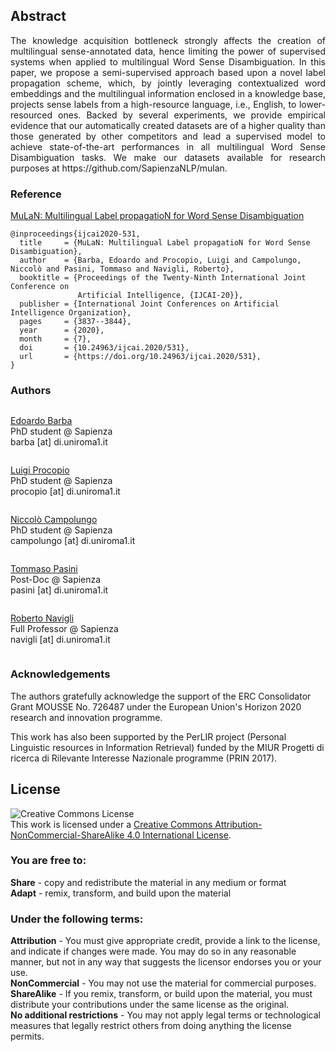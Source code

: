 <style>
.btn {
  float: left;
  background-color: transparent;
  border: none;
}
  img {
  display: inline-block;
  margin-right: 10px;
  vertical-align: middle;
}

.content-holder {
  display: inline-block;
  vertical-align: middle;
}
</style>

<h2>Abstract</h2>
<p style="text-align: justify;">The knowledge acquisition bottleneck strongly affects the creation of multilingual sense-annotated data, hence limiting the power of supervised systems when applied to multilingual Word Sense Disambiguation. In this paper, we propose a semi-supervised approach based upon a novel label propagation scheme, which, by jointly leveraging contextualized word embeddings and the multilingual information enclosed in a knowledge base, projects sense labels from a high-resource language, i.e., English, to lower-resourced ones. Backed by several experiments, we provide empirical evidence that our automatically created datasets are of a higher quality than those generated by other competitors and lead a supervised model to achieve state-of-the-art performances in all multilingual Word Sense Disambiguation tasks. We make our datasets available for research purposes at https://github.com/SapienzaNLP/mulan.</p>
  
<h3 style="vertical-align:middle;"> Reference </h3>

<a href="https://www.ijcai.org/Proceedings/2020/0531.pdf" download target='_blank'>MuLaN: Multilingual Label propagatioN for Word Sense Disambiguation</a>
```
@inproceedings{ijcai2020-531,
  title     = {MuLaN: Multilingual Label propagatioN for Word Sense Disambiguation},
  author    = {Barba, Edoardo and Procopio, Luigi and Campolungo, Niccolò and Pasini, Tommaso and Navigli, Roberto},
  booktitle = {Proceedings of the Twenty-Ninth International Joint Conference on
               Artificial Intelligence, {IJCAI-20}},
  publisher = {International Joint Conferences on Artificial Intelligence Organization},             
  pages     = {3837--3844},
  year      = {2020},
  month     = {7},
  doi       = {10.24963/ijcai.2020/531},
  url       = {https://doi.org/10.24963/ijcai.2020/531},
}
```

<h3>Authors</h3>

<div>
<!-- <img class="img" src="TODO" width="60px" > -->
<p class="content-holder">
  <a href="https://edobobo.github.io/" target='_blank'>Edoardo Barba</a><br/>
  PhD student @ Sapienza<br/>
barba [at] di.uniroma1.it</p>
</div>

<div>
<!-- <img class="img" src="TODO" width="60px"> -->
<p class="content-holder">
  <a href="https://poccio.github.io/" target='_blank'>Luigi Procopio</a><br/>
  PhD student @ Sapienza<br/>
  procopio [at] di.uniroma1.it
</p>
</div>

<div>
<!-- <img class="img" src="TODO" width="60px" > -->
<p class="content-holder">
  <a href="https://valahaar.github.io/" target='_blank'>Niccolò Campolungo</a><br/>
  PhD student @ Sapienza<br/>
campolungo [at] di.uniroma1.it</p>
</div>

<div>
<!-- <img class="img" src="TODO" width="60px"> -->
<p class="content-holder">
  <a href="https://pasinit.github.io/" target='_blank'>Tommaso Pasini</a><br/>
  Post-Doc @ Sapienza<br/>
  pasini [at] di.uniroma1.it
</p>
</div>

<div>
<!-- <img class="img" src="TODO" width="60px"> -->
<p class="content-holder">
  <a href="http://www.users.di.uniroma1.it/~navigli/" target='_blank'>Roberto Navigli</a><br/>
  Full Professor @ Sapienza<br/>
  navigli [at] di.uniroma1.it
</p>
</div>

### Acknowledgements
The authors gratefully acknowledge the support of the ERC Consolidator Grant MOUSSE No. 726487 under the European Union's Horizon 2020 research and innovation programme.

This work has also been supported by the PerLIR project (Personal Linguistic resources in Information Retrieval) funded by the MIUR Progetti di ricerca di Rilevante Interesse Nazionale programme (PRIN 2017).

## License
<a rel="license" href="http://creativecommons.org/licenses/by-nc-sa/4.0/"><img alt="Creative Commons License" style="border-width:0" src="https://i.creativecommons.org/l/by-nc-sa/4.0/88x31.png" /></a><br />This work is licensed under a <a rel="license" href="http://creativecommons.org/licenses/by-nc-sa/4.0/">Creative Commons Attribution-NonCommercial-ShareAlike 4.0 International License</a>.
### You are free to:
**Share** - copy and redistribute the material in any medium or format<br/>
**Adapt** - remix, transform, and build upon the material<br/>

### Under the following terms:
**Attribution** - You must give appropriate credit, provide a link to the license, and indicate if changes were made. You may do so in any reasonable manner, but not in any way that suggests the licensor endorses you or your use.<br/>
**NonCommercial** - You may not use the material for commercial purposes.<br/>
**ShareAlike** - If you remix, transform, or build upon the material, you must distribute your contributions under the same license as the original.<br/>
**No additional restrictions** - You may not apply legal terms or technological measures that legally restrict others from doing anything the license permits.
